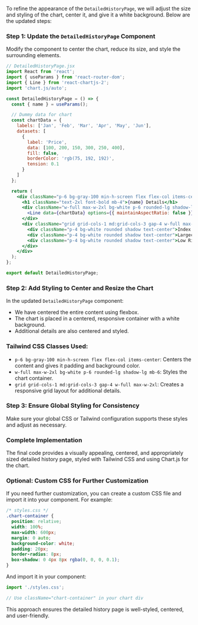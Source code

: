 To refine the appearance of the `DetailedHistoryPage`, we will adjust the size and styling of the chart, center it, and give it a white background. Below are the updated steps:

### Step 1: Update the `DetailedHistoryPage` Component

Modify the component to center the chart, reduce its size, and style the surrounding elements.

```jsx
// DetailedHistoryPage.jsx
import React from 'react';
import { useParams } from 'react-router-dom';
import { Line } from 'react-chartjs-2';
import 'chart.js/auto';

const DetailedHistoryPage = () => {
  const { name } = useParams();

  // Dummy data for chart
  const chartData = {
    labels: ['Jan', 'Feb', 'Mar', 'Apr', 'May', 'Jun'],
    datasets: [
      {
        label: 'Price',
        data: [100, 200, 150, 300, 250, 400],
        fill: false,
        borderColor: 'rgb(75, 192, 192)',
        tension: 0.1
      }
    ]
  };

  return (
    <div className="p-6 bg-gray-100 min-h-screen flex flex-col items-center">
      <h1 className="text-2xl font-bold mb-4">{name} Details</h1>
      <div className="w-full max-w-2xl bg-white p-6 rounded-lg shadow-lg mb-6">
        <Line data={chartData} options={{ maintainAspectRatio: false }} />
      </div>
      <div className="grid grid-cols-1 md:grid-cols-3 gap-4 w-full max-w-2xl">
        <div className="p-4 bg-white rounded shadow text-center">Index: {name}</div>
        <div className="p-4 bg-white rounded shadow text-center">Largecap: This index consists of largecap companies</div>
        <div className="p-4 bg-white rounded shadow text-center">Low Risk: This is the benchmark market index</div>
      </div>
    </div>
  );
};

export default DetailedHistoryPage;
```

### Step 2: Add Styling to Center and Resize the Chart

In the updated `DetailedHistoryPage` component:

- We have centered the entire content using flexbox.
- The chart is placed in a centered, responsive container with a white background.
- Additional details are also centered and styled.

### Tailwind CSS Classes Used:
- `p-6 bg-gray-100 min-h-screen flex flex-col items-center`: Centers the content and gives it padding and background color.
- `w-full max-w-2xl bg-white p-6 rounded-lg shadow-lg mb-6`: Styles the chart container.
- `grid grid-cols-1 md:grid-cols-3 gap-4 w-full max-w-2xl`: Creates a responsive grid layout for additional details.

### Step 3: Ensure Global Styling for Consistency

Make sure your global CSS or Tailwind configuration supports these styles and adjust as necessary.

### Complete Implementation

The final code provides a visually appealing, centered, and appropriately sized detailed history page, styled with Tailwind CSS and using Chart.js for the chart.

### Optional: Custom CSS for Further Customization

If you need further customization, you can create a custom CSS file and import it into your component. For example:

```css
/* styles.css */
.chart-container {
  position: relative;
  width: 100%;
  max-width: 600px;
  margin: 0 auto;
  background-color: white;
  padding: 20px;
  border-radius: 8px;
  box-shadow: 0 4px 8px rgba(0, 0, 0, 0.1);
}
```

And import it in your component:

```jsx
import './styles.css';

// Use className="chart-container" in your chart div
```

This approach ensures the detailed history page is well-styled, centered, and user-friendly.